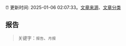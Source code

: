 :alarm_clock: 更新时间: 2025-01-06 02:07:33。[文章来源](/README.md)、[文章分类](/TAGS.md)

## 报告


> 关键字：`报告`、`月报`



